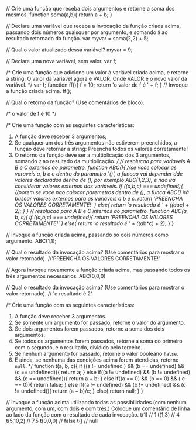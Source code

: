 // Crie uma função que receba dois argumentos e retorne a soma dos mesmos.
function soma(a,b){
	return a + b;
}

// Declare uma variável que receba a invocação da função criada acima, passando dois números quaisquer por argumento, e somando `5` ao resultado retornado da função.
var myvar = soma(2,2) + 5;

// Qual o valor atualizado dessa variável?
myvar = 9;

// Declare uma nova variável, sem valor.
var f;

/*
Crie uma função que adicione um valor à variável criada acima, e retorne a string:
    O valor da variável agora é VALOR.
Onde VALOR é o novo valor da variável.
*/
var f;
function ff(){
f = 10;
return 'o valor de f é ' + f;
}
// Invoque a função criada acima.
ff();

// Qual o retorno da função? (Use comentários de bloco).

/* o valor de f é 10 */

/*
Crie uma função com as seguintes características:
1. A função deve receber 3 argumentos;
2. Se qualquer um dos três argumentos não estiverem preenchidos, a função deve retornar a string:
    Preencha todos os valores corretamente!
3. O retorno da função deve ser a multiplicação dos 3 argumentos, somando `2` ao resultado da multiplicação.
*/
// resolucao para variaveis A B e C externos ao parametro.
function ABC(){ //se voce colocar as varaveis a, b e c dentro do parametro '()', a funcao vai depender dde valores declarados dentro de (), por exemplo ABC(1,2,3), e nao irá considerar valores externos das variaveis.
	if ((a,b,c) === undefined){ //porem se voce nao colocar paremetros dentro de (), a funca ABC() irá buscar valores externos para as variaveis a b e c.
		return 'PREENCHA OS VALORES CORRETAMENTE!'
	}
	else{
		return 'o resultado é ' + ((a*b*c) + 2);
	}
}
// resolucao para A B e C internos ao parametro.
function ABC(a, b, c){
	if ((a,b,c) === undefined){ 
		return 'PREENCHA OS VALORES CORRETAMENTE!'
	}
	else{
		return 'o resultado é ' + ((a*b*c) + 2);
	}
}

// Invoque a função criada acima, passando só dois números como argumento.
ABC(1,1);

// Qual o resultado da invocação acima? (Use comentários para mostrar o valor retornado).
//'PREENCHA OS VALORES CORRETAMENTE!'

// Agora invoque novamente a função criada acima, mas passando todos os três argumentos necessários.
ABC(0,0,0)

// Qual o resultado da invocação acima? (Use comentários para mostrar o valor retornado).
// 'o resultado é 2'

/*
Crie uma função com as seguintes características:
1. A função deve receber 3 argumentos.
2. Se somente um argumento for passado, retorne o valor do argumento.
3. Se dois argumentos forem passados, retorne a soma dos dois argumentos.
4. Se todos os argumentos forem passados, retorne a soma do primeiro com o segundo, e o resultado, dividido pelo terceiro.
5. Se nenhum argumento for passado, retorne o valor booleano `false`.
6. E ainda, se nenhuma das condições acima forem atendidas, retorne `null`.
*/
function t(a, b, c){
	if ((a != undefined ) && (b == undefined) && (c == undefined)){
		return a;
	}
	else if((a != undefined) && (b != undefined) && (c == undefined)){
		return a + b;
	}
	else if((a == 0) && (b == 0) && ( c == 0)){
		return false;
	}
	else if((a  != undefined) && (b != undefined) && (c != undefined)){
		return (a + b)/c;
	}
	else{
		return null;
	}
	}
	
// Invoque a função acima utilizando todas as possibilidades (com nenhum argumento, com um, com dois e com três.) Coloque um comentário de linha ao lado da função com o resultado de cada invocação.
t(1) // 1
t(1,3) // 4
t(5,10,2) // 7.5
t(0,0,0) // false
t() // null

